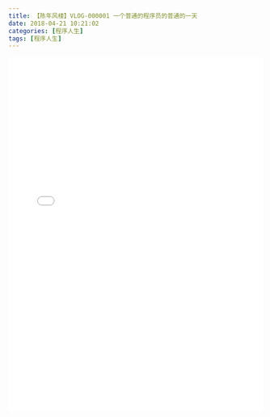 ```yaml
---
title: 【陈年风楼】VLOG-000001 一个普通的程序员的普通的一天
date: 2018-04-21 10:21:02
categories: [程序人生]
tags: [程序人生]
---
```


<iframe src="//player.bilibili.com/player.html?aid=22367659&cid=37047708&page=1" scrolling="no" border="0" frameborder="no" framespacing="0" allowfullscreen="true" style="width: 100%;height: 700px"> </iframe>
